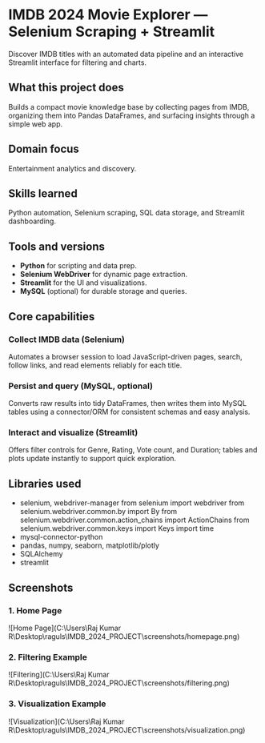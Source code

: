 # IMDB 2024 Movie Explorer — Selenium Scraping + Streamlit
Discover IMDB titles with an automated data pipeline and an interactive Streamlit interface for filtering and charts.

## What this project does
Builds a compact movie knowledge base by collecting pages from IMDB, organizing them into Pandas DataFrames, and surfacing insights through a simple web app.

## Domain focus
Entertainment analytics and discovery.

## Skills learned
Python automation, Selenium scraping, SQL data storage, and Streamlit dashboarding.

## Tools and versions
- **Python** for scripting and data prep.
- **Selenium WebDriver** for dynamic page extraction.
- **Streamlit** for the UI and visualizations.
- **MySQL** (optional) for durable storage and queries.

## Core capabilities

### Collect IMDB data (Selenium)
Automates a browser session to load JavaScript-driven pages, search, follow links, and read elements reliably for each title.

### Persist and query (MySQL, optional)
Converts raw results into tidy DataFrames, then writes them into MySQL tables using a connector/ORM for consistent schemas and easy analysis.

### Interact and visualize (Streamlit)
Offers filter controls for Genre, Rating, Vote count, and Duration; tables and plots update instantly to support quick exploration.

## Libraries used
- selenium, webdriver-manager
  from selenium import webdriver
  from selenium.webdriver.common.by import By
  from selenium.webdriver.common.action_chains import ActionChains
  from selenium.webdriver.common.keys import Keys
  import time
- mysql-connector-python
- pandas, numpy, seaborn, matplotlib/plotly
- SQLAlchemy
- streamlit


## Screenshots

### 1. Home Page
![Home Page](C:\Users\Raj Kumar R\Desktop\raguls\IMDB_2024_PROJECT\screenshots/homepage.png)

### 2. Filtering Example
![Filtering](C:\Users\Raj Kumar R\Desktop\raguls\IMDB_2024_PROJECT\screenshots/filtering.png)

### 3. Visualization Example
![Visualization](C:\Users\Raj Kumar R\Desktop\raguls\IMDB_2024_PROJECT\screenshots/visualization.png)

